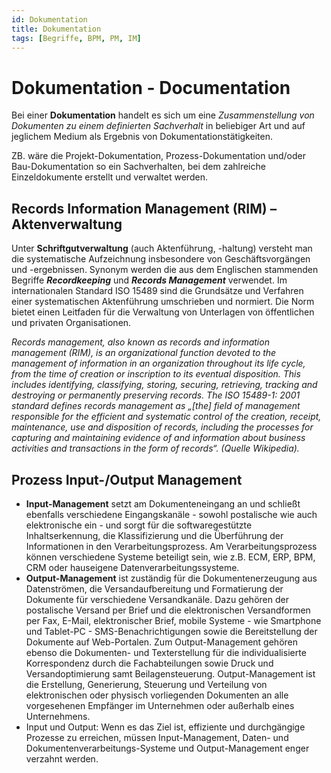 ```yaml
---
id: Dokumentation
title: Dokumentation
tags: [Begriffe, BPM, PM, IM]
---
```


# Dokumentation - Documentation

Bei einer **Dokumentation** handelt es sich um eine *Zusammenstellung von Dokumenten zu einem definierten Sachverhalt* in beliebiger Art und auf jeglichem Medium als Ergebnis von Dokumentationstätigkeiten.

ZB. wäre die Projekt-Dokumentation, Prozess-Dokumentation und/oder Bau-Dokumentation so ein Sachverhalten, bei dem zahlreiche Einzeldokumente erstellt und verwaltet werden. 



## Records Information Management (RIM) – Aktenverwaltung

Unter **Schriftgutverwaltung** (auch Aktenführung, -haltung) versteht man die systematische Aufzeichnung insbesondere von Geschäftsvorgängen und -ergebnissen. Synonym werden die aus dem Englischen stammenden Begriffe ***Recordkeeping*** und ***Records Management*** verwendet. Im internationalen Standard ISO 15489 sind die Grundsätze und Verfahren einer systematischen Aktenführung umschrieben und normiert. Die Norm bietet einen Leitfaden für die Verwaltung von Unterlagen von öffentlichen und privaten Organisationen.

*Records management, also known as records and information management (RIM), is an organizational function devoted to the management of  information in an organization throughout its life cycle, from the time  of creation or inscription to its eventual disposition. This includes  identifying, classifying, storing, securing, retrieving, tracking and  destroying or permanently preserving records. The ISO 15489-1: 2001  standard defines records management as „[the] field of management  responsible for the efficient and systematic control of the creation,  receipt, maintenance, use and disposition of records, including the  processes for capturing and maintaining evidence of and information  about business activities and transactions in the form of records“.  (Quelle Wikipedia).*



## Prozess Input-/Output Management

- **Input-Management** setzt am Dokumenteneingang an und schließt ebenfalls verschiedene Eingangskanäle - sowohl postalische wie auch elektronische ein - und sorgt für die softwaregestützte Inhaltserkennung, die Klassifizierung und die Überführung der Informationen in den Verarbeitungsprozess. Am Verarbeitungsprozess können verschiedene Systeme beteiligt sein, wie  z.B. ECM, ERP, BPM, CRM oder hauseigene Datenverarbeitungs­systeme.
- **Output-Management** ist zuständig für die Dokumentenerzeugung aus Datenströmen, die Versandaufbereitung und Formatierung der Dokumente für verschiedene Versandkanäle. Dazu gehören der postalische Versand per Brief und die elektronischen Versandformen per Fax, E-Mail, elektronischer Brief, mobile Systeme - wie Smartphone  und Tablet-PC - SMS-Benachrichtigungen sowie die Bereitstellung der Dokumente auf Web-Portalen. Zum Output-Management gehören ebenso die  Dokumenten- und Texterstellung für die individualisierte Korrespondenz durch die Fachabteilungen sowie Druck und Versandoptimierung samt Beilagensteuerung. Output-Management ist die Erstellung, Generierung, Steuerung und Verteilung von elektronischen oder physisch vorliegenden Dokumenten an alle vorgesehenen Empfänger im Unternehmen oder außerhalb  eines Unternehmens.
- Input und Output: Wenn es das Ziel ist, effiziente und durchgängige Prozesse zu erreichen, müssen  Input-Management, Daten- und Dokumentenverarbeitungs-Systeme und Output-Management enger verzahnt werden.

#### 